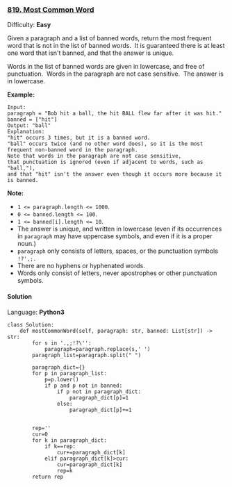 ### [819\. Most Common Word](https://leetcode.com/problems/most-common-word/)

Difficulty: **Easy**


Given a paragraph and a list of banned words, return the most frequent word that is not in the list of banned words.  It is guaranteed there is at least one word that isn't banned, and that the answer is unique.

Words in the list of banned words are given in lowercase, and free of punctuation.  Words in the paragraph are not case sensitive.  The answer is in lowercase.

**Example:**

```
Input: 
paragraph = "Bob hit a ball, the hit BALL flew far after it was hit."
banned = ["hit"]
Output: "ball"
Explanation: 
"hit" occurs 3 times, but it is a banned word.
"ball" occurs twice (and no other word does), so it is the most frequent non-banned word in the paragraph. 
Note that words in the paragraph are not case sensitive,
that punctuation is ignored (even if adjacent to words, such as "ball,"), 
and that "hit" isn't the answer even though it occurs more because it is banned.
```

**Note:**

*   `1 <= paragraph.length <= 1000`.
*   `0 <= banned.length <= 100`.
*   `1 <= banned[i].length <= 10`.
*   The answer is unique, and written in lowercase (even if its occurrences in `paragraph` may have uppercase symbols, and even if it is a proper noun.)
*   `paragraph` only consists of letters, spaces, or the punctuation symbols `!?',;.`
*   There are no hyphens or hyphenated words.
*   Words only consist of letters, never apostrophes or other punctuation symbols.


#### Solution

Language: **Python3**

```python3
class Solution:
    def mostCommonWord(self, paragraph: str, banned: List[str]) -> str:
        for s in '.,;!?\'':
            paragraph=paragraph.replace(s,' ')
        paragraph_list=paragraph.split(" ")
​
        paragraph_dict={}
        for p in paragraph_list:
            p=p.lower()
            if p and p not in banned:
                if p not in paragraph_dict:
                    paragraph_dict[p]=1
                else:
                    paragraph_dict[p]+=1
                    
                    
        rep=''
        cur=0
        for k in paragraph_dict:
            if k==rep:
                cur+=paragraph_dict[k]
            elif paragraph_dict[k]>cur:
                cur=paragraph_dict[k]
                rep=k
        return rep
```